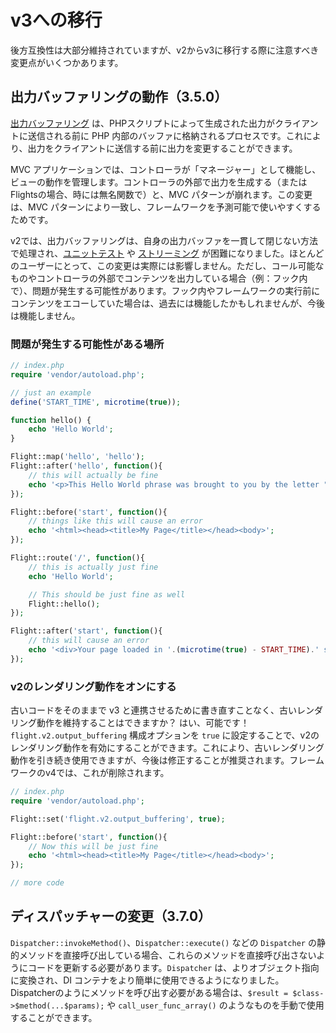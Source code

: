 # v3への移行

後方互換性は大部分維持されていますが、v2からv3に移行する際に注意すべき変更点がいくつかあります。

## 出力バッファリングの動作（3.5.0）

[出力バッファリング](https://stackoverflow.com/questions/2832010/what-is-output-buffering-in-php) は、PHPスクリプトによって生成された出力がクライアントに送信される前に PHP 内部のバッファに格納されるプロセスです。これにより、出力をクライアントに送信する前に出力を変更することができます。

MVC アプリケーションでは、コントローラが「マネージャー」として機能し、ビューの動作を管理します。コントローラの外部で出力を生成する（またはFlightsの場合、時には無名関数で）と、MVC パターンが崩れます。この変更は、MVC パターンにより一致し、フレームワークを予測可能で使いやすくするためです。

v2では、出力バッファリングは、自身の出力バッファを一貫して閉じない方法で処理され、[ユニットテスト](https://github.com/flightphp/core/pull/545/files#diff-eb93da0a3473574fba94c3c4160ce68e20028e30b267875ab0792ade0b0539a0R42) や [ストリーミング](https://github.com/flightphp/core/issues/413) が困難になりました。ほとんどのユーザーにとって、この変更は実際には影響しません。ただし、コール可能なものやコントローラの外部でコンテンツを出力している場合（例：フック内で）、問題が発生する可能性があります。フック内やフレームワークの実行前にコンテンツをエコーしていた場合は、過去には機能したかもしれませんが、今後は機能しません。

### 問題が発生する可能性がある場所
```php
// index.php
require 'vendor/autoload.php';

// just an example
define('START_TIME', microtime(true));

function hello() {
	echo 'Hello World';
}

Flight::map('hello', 'hello');
Flight::after('hello', function(){
	// this will actually be fine
	echo '<p>This Hello World phrase was brought to you by the letter "H"</p>';
});

Flight::before('start', function(){
	// things like this will cause an error
	echo '<html><head><title>My Page</title></head><body>';
});

Flight::route('/', function(){
	// this is actually just fine
	echo 'Hello World';

	// This should be just fine as well
	Flight::hello();
});

Flight::after('start', function(){
	// this will cause an error
	echo '<div>Your page loaded in '.(microtime(true) - START_TIME).' seconds</div></body></html>';
});
```

### v2のレンダリング動作をオンにする

古いコードをそのままで v3 と連携させるために書き直すことなく、古いレンダリング動作を維持することはできますか？ はい、可能です！ `flight.v2.output_buffering` 構成オプションを `true` に設定することで、v2のレンダリング動作を有効にすることができます。これにより、古いレンダリング動作を引き続き使用できますが、今後は修正することが推奨されます。フレームワークのv4では、これが削除されます。

```php
// index.php
require 'vendor/autoload.php';

Flight::set('flight.v2.output_buffering', true);

Flight::before('start', function(){
	// Now this will be just fine
	echo '<html><head><title>My Page</title></head><body>';
});

// more code 
```

## ディスパッチャーの変更（3.7.0）

`Dispatcher::invokeMethod()`、`Dispatcher::execute()` などの `Dispatcher` の静的メソッドを直接呼び出している場合、これらのメソッドを直接呼び出さないようにコードを更新する必要があります。`Dispatcher` は、よりオブジェクト指向に変換され、DI コンテナをより簡単に使用できるようになりました。Dispatcherのようにメソッドを呼び出す必要がある場合は、`$result = $class->$method(...$params);` や `call_user_func_array()` のようなものを手動で使用することができます。